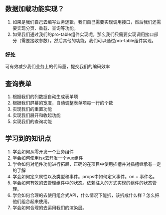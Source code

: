

## 数据加载功能实现？

1. 如果是我们自己去编写业务逻辑，我们自己需要实现调用接口，然后我们还需要实现分页、重载、查询等功能。
2. 如果我们通过我们的pro-table组件实现呢，那么我们只需要实现调用接口部分（需要接收参数），然后其他的功能，我们可以通过pro-table组件实现。

### 好处

可有效减少我们业务上的代码量，提交我们的编码效率



## 查询表单

1. 根据我们的列数据自动生成表单项
2. 根据我们屏幕的宽度，自动调整表单项每一行的个数
3. 实现我们的重置功能
4. 实现我们展开和收起功能
5. 实现我们的查询功能

## 学习到的知识点

1. 学会如何从零开发一个业务组件
2. 学会如何使用tsx去开发一个vue组件
3. 学会如何对组件功能进行拓展，正确的在项目中使用插槽并对插槽继承有一定的了解
4. 学会如何定义属性以及类型和事件。props中如何定义事件。on + 事件名。
5. 学会如何有效的去管理组件中的状态。依赖注入的方式实现的组件的状态管理。
6. 学会如何合理的去使用组合式API，什么情况下能拆，该拆成什么样？怎么把他们组合起来使用。
7. 学会如何合理的去运用我们的渲染层。
